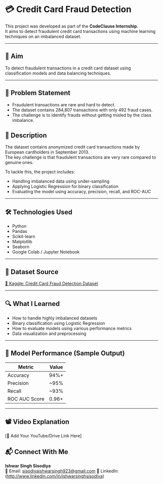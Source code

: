 # 💳 Credit Card Fraud Detection

This project was developed as part of the **CodeClause Internship**.  
It aims to detect fraudulent credit card transactions using machine learning techniques on an imbalanced dataset.

---

## 🎯 Aim

To detect fraudulent transactions in a credit card dataset using classification models and data balancing techniques.

---
## 🧠 Problem Statement
- Fraudulent transactions are rare and hard to detect.
- The dataset contains 284,807 transactions with only 492 fraud cases.
- The challenge is to identify frauds without getting misled by the class imbalance.


## 📄 Description

The dataset contains anonymized credit card transactions made by European cardholders in September 2013.  
The key challenge is that fraudulent transactions are very rare compared to genuine ones.

To tackle this, the project includes:
- Handling imbalanced data using under-sampling
- Applying Logistic Regression for binary classification
- Evaluating the model using accuracy, precision, recall, and ROC-AUC

---

## 🛠️ Technologies Used

- Python
- Pandas
- Scikit-learn
- Matplotlib
- Seaborn
- Google Colab / Jupyter Notebook

---

## 📁 Dataset Source

[🔗 Kaggle: Credit Card Fraud Detection Dataset](https://www.kaggle.com/datasets/mlg-ulb/creditcardfraud)

---

## 🔍 What I Learned

- How to handle highly imbalanced datasets
- Binary classification using Logistic Regression
- How to evaluate models using various performance metrics
- Data visualization and preprocessing

---

## 🧠 Model Performance (Sample Output)

| Metric        | Value     |
|---------------|-----------|
| Accuracy      | 94%+      |
| Precision     | ~95%      |
| Recall        | ~93%      |
| ROC AUC Score | 0.96+     |

---

## 📽️ Video Explanation

[🔗 Add Your YouTube/Drive Link Here]

## 📬 Connect With Me
**Ishwar Singh Sisodiya**  
📧 Email: sisodiyaishwarsingh923@gmail.com
🔗 LinkedIn: (http://www.linkedin.com/in/ishwarsinghsisodiya)


